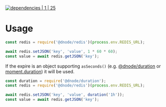[![dependencies | 1 | 25](https://img.shields.io/badge/dependencies-1%20|%2025-blue.svg)](DEPENDENCIES.md)

# Usage

```javascript
const redis = require('@dnode/redis')(process.env.REDIS_URL);

await redis.setJSON('key', 'value', 1 * 60 * 60);
const value = await redis.getJSON('key');
```

If the expire is an object supporting `asSeconds()` (e.g. [@dnode/duration](https://www.npmjs.com/package/@dnode/duration) or [moment.duration](http://momentjs.com/docs/#/durations/)) it will be used.

```javascript
const duration = require('@dnode/duration');
const redis = require('@dnode/redis')(process.env.REDIS_URL);

await redis.setJSON('key', 'value', duration('1h'));
const value = await redis.getJSON('key');
```
 
